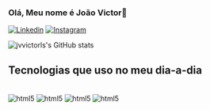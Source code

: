 ### Olá, Meu nome é João Victor🖖


[![Linkedin](https://img.shields.io/badge/LinkedIn-0077B5?style=for-the-badge&logo=linkedin&logoColor=white)](https://www.linkedin.com/in/jo%C3%A3o-victor-022a481b1/)
[![Instagram](https://img.shields.io/badge/Instagram-E4405F?style=for-the-badge&logo=instagram&logoColor=white)](https://www.instagram.com/jvvictorls/)


![jvvictorls's GitHub stats](https://github-readme-stats.vercel.app/api?username=jvvictorls&show_icons=true&theme=dracula)


## Tecnologias que uso no meu dia-a-dia
<div style="display: inline_block"><br/>
    <img align="center" alt="html5" src="https://img.shields.io/badge/HTML5-E34F26?style=for-the-badge&logo=html5&logoColor=white" /> 
    <img align="center" alt="html5" src="https://img.shields.io/badge/CSS3-1572B6?style=for-the-badge&logo=css3&logoColor=white" />
    <img align="center" alt="html5" src="https://img.shields.io/badge/JavaScript-323330?style=for-the-badge&logo=javascript&logoColor=F7DF1E" />
    <img align="center" alt="html5" src="https://img.shields.io/badge/Node.js-43853D?style=for-the-badge&logo=node.js&logoColor=white" />
    
</div>
